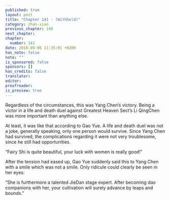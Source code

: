 ```yaml
---
published: true
layout: post
title: "Chapter 141 - (Withheld)"
category: zhan-xian
previous_chapter: 140
next_chapter:
chapter:
  number: 141
date: 2016-09-06 11:35:01 +0200
has_note: false
note: ""
is_sponsored: false
sponsors: []
has_credits: false
translator:
editor:
proofreader:
is_preview: true
---
```

Regardless of the circumstances, this was Yang Chen’s victory. Being a victor in a life and death duel against Greatest Heaven Sect’s Li QingChen was more important than anything else.

At least, it was like that according to Gao Yue. A life and death duel was not a joke, generally speaking, only one person would survive. Since Yang Chen had survived, the complications regarding it were not very troublesome, since he still had opportunities.

“Fairy Shi is quite beautiful, your luck with women is really good!”

After the tension had eased up, Gao Yue suddenly said this to Yang Chen with a smile which was not a smile. Only ridicule could clearly be seen in her eyes:

“She is furthermore a talented JieDan stage expert. After becoming dao companions with her, your cultivation will surely advance by leaps and bounds.”

